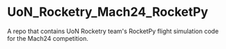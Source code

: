 # UoN_Rocketry_Mach24_RocketPy
A repo that contains UoN Rocketry team's RocketPy flight simulation code for the Mach24 competition.
